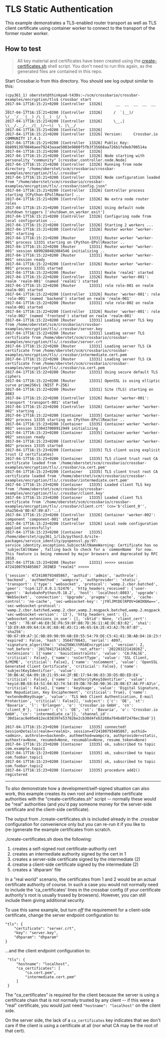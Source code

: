 # TLS Static Authentication

This example demonstrates a TLS-enabled router transport as well as TLS client certificate using container worker to connect to the transport of the former router worker.

## How to test

> All key material and certificates have been created using the [create-certificates.sh](create-certificates.sh) shell script. You don't need to run this again, as the generated files are contained in this repo.

Start Crossbar.io from this directory. You should see log output similar to this:

```console
(cpy361_1) oberstet@thinkpad-t430s:~/scm/crossbario/crossbar-examples/encryption/tls$ crossbar start
2017-04-17T16:15:21+0200 [Controller  13326]      __  __  __  __  __  __      __     __
2017-04-17T16:15:21+0200 [Controller  13326]     /  `|__)/  \/__`/__`|__) /\ |__)  |/  \
2017-04-17T16:15:21+0200 [Controller  13326]     \__,|  \\__/.__/.__/|__)/~~\|  \. |\__/
2017-04-17T16:15:21+0200 [Controller  13326]
2017-04-17T16:15:21+0200 [Controller  13326] Version:     Crossbar.io COMMUNITY 17.4.1
2017-04-17T16:15:21+0200 [Controller  13326] Public Key:  6b80913970846aee79243aaae5003e9080f5fb3f35668aa726b1fe9eb700514a
2017-04-17T16:15:21+0200 [Controller  13326]
2017-04-17T16:15:21+0200 [Controller  13326] Node starting with personality "community" [crossbar.controller.node.Node]
2017-04-17T16:15:21+0200 [Controller  13326] Running from node directory "/home/oberstet/scm/crossbario/crossbar-examples/encryption/tls/.crossbar"
2017-04-17T16:15:21+0200 [Controller  13326] Node configuration loaded from "/home/oberstet/scm/crossbario/crossbar-examples/encryption/tls/.crossbar/config.json"
2017-04-17T16:15:21+0200 [Controller  13326] Controller process starting [CPython-EPollReactor] ..
2017-04-17T16:15:21+0200 [Controller  13326] No extra node router roles
2017-04-17T16:15:21+0200 [Controller  13326] Using default node shutdown triggers ['shutdown_on_worker_exit']
2017-04-17T16:15:21+0200 [Controller  13326] Configuring node from local configuration ...
2017-04-17T16:15:21+0200 [Controller  13326] Starting 2 workers ...
2017-04-17T16:15:21+0200 [Controller  13326] Router worker "worker-001" starting ..
2017-04-17T16:15:21+0200 [Router      13331] Router worker "worker-001" process 13331 starting on CPython-EPollReactor ..
2017-04-17T16:15:22+0200 [Router      13331] Router worker "worker-001" session 6899280482084546 initializing ..
2017-04-17T16:15:22+0200 [Router      13331] Router worker "worker-001" session ready
2017-04-17T16:15:22+0200 [Controller  13326] Router worker "worker-001" process 13331 started
2017-04-17T16:15:22+0200 [Router      13331] Realm 'realm1' started
2017-04-17T16:15:22+0200 [Controller  13326] Router 'worker-001': realm 'realm-001' (named 'realm1') started
2017-04-17T16:15:22+0200 [Router      13331] role role-001 on realm realm-001 started
2017-04-17T16:15:22+0200 [Controller  13326] Router 'worker-001': role 'role-001' (named 'backend') started on realm 'realm-001'
2017-04-17T16:15:22+0200 [Router      13331] role role-002 on realm realm-001 started
2017-04-17T16:15:22+0200 [Controller  13326] Router 'worker-001': role 'role-002' (named 'frontend') started on realm 'realm-001'
2017-04-17T16:15:22+0200 [Router      13331] Loading server TLS key from /home/oberstet/scm/crossbario/crossbar-examples/encryption/tls/.crossbar/server.key
2017-04-17T16:15:22+0200 [Router      13331] Loading server TLS certificate from /home/oberstet/scm/crossbario/crossbar-examples/encryption/tls/.crossbar/server.crt
2017-04-17T16:15:22+0200 [Router      13331] Loading server TLS CA certificate from /home/oberstet/scm/crossbario/crossbar-examples/encryption/tls/.crossbar/intermediate.cert.pem
2017-04-17T16:15:22+0200 [Router      13331] Loading server TLS CA certificate from /home/oberstet/scm/crossbario/crossbar-examples/encryption/tls/.crossbar/ca.cert.pem
2017-04-17T16:15:22+0200 [Router      13331] Using secure default TLS ciphers
2017-04-17T16:15:22+0200 [Router      13331] OpenSSL is using elliptic curve prime256v1 (NIST P-256)
2017-04-17T16:15:22+0200 [Router      13331] Site (TLS) starting on 8083
2017-04-17T16:15:22+0200 [Controller  13326] Router 'worker-001': transport 'transport-001' started
2017-04-17T16:15:22+0200 [Controller  13326] Container worker "worker-002" starting ..
2017-04-17T16:15:22+0200 [Container   13335] Container worker "worker-002" process 13335 starting on CPython-EPollReactor ..
2017-04-17T16:15:23+0200 [Container   13335] Container worker "worker-002" session 1330437008912949 initializing ..
2017-04-17T16:15:23+0200 [Container   13335] Container worker "worker-002" session ready
2017-04-17T16:15:23+0200 [Controller  13326] Container worker "worker-002" process 13335 started
2017-04-17T16:15:23+0200 [Container   13335] TLS client using explicit trust (2 certificates)
2017-04-17T16:15:23+0200 [Container   13335] TLS client trust root CA certificate loaded from '/home/oberstet/scm/crossbario/crossbar-examples/encryption/tls/.crossbar/ca.cert.pem'
2017-04-17T16:15:23+0200 [Container   13335] TLS client trust root CA certificate loaded from '/home/oberstet/scm/crossbario/crossbar-examples/encryption/tls/.crossbar/intermediate.cert.pem'
2017-04-17T16:15:23+0200 [Container   13335] Loaded client TLS key from '/home/oberstet/scm/crossbario/crossbar-examples/encryption/tls/.crossbar/client.key'
2017-04-17T16:15:23+0200 [Container   13335] Loaded client TLS certificate from '/home/oberstet/scm/crossbario/crossbar-examples/encryption/tls/.crossbar/client.crt' (cn='b'client_0'', sha256=b'0D:67:89:A7:'..)
2017-04-17T16:15:23+0200 [Controller  13326] Container 'worker-002': component 'component-001' started
2017-04-17T16:15:23+0200 [Controller  13326] Local node configuration applied successfully!
2017-04-17T16:15:23+0200 [Container   13335] /home/oberstet/cpy361_1/lib/python3.6/site-packages/service_identity/pyopenssl.py:97: service_identity.exceptions.SubjectAltNameWarning: Certificate has no `subjectAltName`, falling back to check for a `commonName` for now.  This feature is being removed by major browsers and deprecated by RFC 2818.
2017-04-17T16:15:23+0200 [Router      13331] >>>>> session 4724100793485867 JOINED "realm1" >>>>>

{'session': 4724100793485867, 'authid': 'admin', 'authrole': 'backend', 'authmethod': 'wampcra', 'authprovider': 'static', 'transport': {'type': 'websocket', 'protocol': 'wamp.2.cbor.batched', 'peer': 'tcp4:127.0.0.1:52476', 'http_headers_received': {'user-agent': 'AutobahnPython/0.18.2', 'host': 'localhost:8083', 'upgrade': 'WebSocket', 'connection': 'Upgrade', 'pragma': 'no-cache', 'cache-control': 'no-cache', 'sec-websocket-key': 'jY9lJMtDElRPOV+GWIKNXw==', 'sec-websocket-protocol': 'wamp.2.cbor.batched,wamp.2.cbor,wamp.2.msgpack.batched,wamp.2.msgpack,wamp.2.ubjson.batched,wamp.2.ubjson,wamp.2.json.batched,wamp.2.json', 'sec-websocket-version': '13'}, 'http_headers_sent': {}, 'websocket_extensions_in_use': [], 'cbtid': None, 'client_cert': {'md5': '76:6F:46:E8:5E:F6:59:8F:B8:7D:36:11:AE:DC:B3:82', 'sha1': '1D:E9:A9:09:64:CA:8C:68:4E:A5:C1:46:65:EA:2E:43:A2:76:07:B7', 'sha256': '0D:67:89:A7:1C:9B:89:90:99:6B:E0:55:54:79:DE:C5:41:81:3B:AB:D4:18:23:9E:DD:21:66:12:1D:22:1A:AF', 'expired': False, 'hash': 3564778643, 'serial': 4097, 'signature_algorithm': 'sha256WithRSAEncryption', 'version': 2, 'not_before': '20170417141026Z', 'not_after': '20220322141026Z', 'extensions': [{'name': 'basicConstraints', 'value': 'CA:FALSE', 'criticial': False}, {'name': 'nsCertType', 'value': 'SSL Client, S/MIME', 'criticial': False}, {'name': 'nsComment', 'value': 'OpenSSL Generated Client Certificate', 'criticial': False}, {'name': 'subjectKeyIdentifier', 'value': '30:B6:AC:6A:09:1B:21:95:44:2F:BE:17:94:06:83:3D:D5:BD:ED:E4', 'criticial': False}, {'name': 'authorityKeyIdentifier', 'value': 'keyid:BB:E8:E4:51:04:82:74:54:E9:DB:70:D8:90:36:28:08:E7:A6:FF:A3\n', 'criticial': False}, {'name': 'keyUsage', 'value': 'Digital Signature, Non Repudiation, Key Encipherment', 'criticial': True}, {'name': 'extendedKeyUsage', 'value': 'TLS Web Client Authentication, E-mail Protection', 'criticial': False}], 'subject': {'c': 'DE', 'st': 'Bavaria', 'l': 'Erlangen', 'o': 'Crossbar.io GmbH', 'cn': 'client_0'}, 'issuer': {'c': 'DE', 'st': 'Bavaria', 'o': 'Crossbar.io GmbH', 'cn': 'intermediate_ca'}}, 'channel_id': '30d1acac8e05e812ec838397e53782be2cb30d4feb3260a764bd8f2476ec3ba0'}}

2017-04-17T16:15:23+0200 [Container   13335] connected! SessionDetails(realm=<realm1>, session=4724100793485867, authid=<admin>, authrole=<backend>, authmethod=wampcra, authprovider=static, authextra=None, resumed=None, resumable=None, resume_token=None)
2017-04-17T16:15:23+0200 [Container   13335] ok, subscribed to topic com.example.topic1
2017-04-17T16:15:23+0200 [Container   13335] ok, subscribed to topic com.foobar.topic1
2017-04-17T16:15:23+0200 [Container   13335] ok, subscribed to topic com.foobar.topic2
2017-04-17T16:15:23+0200 [Container   13335] procedure add2() registered
```

----

To also demonstrate how a development/self-signed situation can also
work, this example creates its own root and intermediate certificate
authorities with the "create-certificates.sh" script -- normally these
would be "real" authorities (and you'd pay someone money for the
server-side certificate and the client-side certificate).

The output from ./create-certificates.sh is included already in the
.crossbar configuration for convenience only but you can re-run it if
you like to (re-)generate the example certificates from scratch.

./create-certificates.sh does the following:

 1. creates a self-signed root certificate-authority cert
 2. creates an intermediate authority signed by the cert in 1
 3. creates a server-side certificate signed by the intermediate (2)
 4. creatse a client-side certificate signed by the intermediate (2)
 5. creates a 'dhparam' file

In a "real world" scenario, the certificates from 1 and 2 would be an
actual certificate authority of course. In such a case you would not
normally need to include the 'ca_certificates' lines in the crossbar
config (if your certificate authority's root is usually trused by
browsers). However, you can still include them giving additional
security.


To use this same example, but turn *off* the requirement for a
client-side certificate, change the server endpoint configuration to:

    "tls": {
        "certificate": "server.crt",
        "key": "server.key",
        "dhparam": "dhparam"
    }

...and the client endpoint configuration to:

     "tls": {
         "hostname": "localhost",
         "ca_certificates": [
             "ca.cert.pem",
             "intermediate.cert.pem"
         ]
     }

The "ca_certificates" is required for the client because the server is
using a certificate chain that is not normally trusted by any client
-- if this were a "real" certificate, you would just need
``"hostname": "localhost"`` on the client side.

On the server side, the lack of a ``ca_certificates`` key indicates
that we don't care if the client is using a certificate at all (nor
what CA may be the root of that cert).
